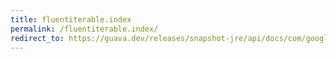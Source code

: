 ```yaml
---
title: fluentiterable.index
permalink: /fluentiterable.index/
redirect_to: https://guava.dev/releases/snapshot-jre/api/docs/com/google/common/collect/FluentIterable.html#index-com.google.common.base.Function-
---
```


